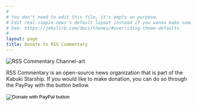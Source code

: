 ```yaml
---
#
# You don't need to edit this file, it's empty on purpose.
# Edit real-simple-news's default layout instead if you wanna make some changes
# See: https://jekyllrb.com/docs/themes/#overriding-theme-defaults
#
layout: page
title: Donate to RSS Commentary
---
```


![RSS Commentary Channel-art](/assets/img/ChannelArt.jpg)

RSS Commentary is an open-source news organization that is part of the Kabuki Starship. If you would like to make  donation, you can do so through the PayPay with the button bellow.

<form action="https://www.paypal.com/cgi-bin/webscr" method="post" target="_top">
<input type="hidden" name="cmd" value="_s-xclick" />
<input type="hidden" name="hosted_button_id" value="AYDDN3KP72MML" />
<input type="image" src="https://www.paypalobjects.com/en_US/i/btn/btn_donateCC_LG.gif" border="0" name="submit" title="PayPal - The safer, easier way to pay online!" alt="Donate with PayPal button" />
<img alt="" border="0" src="https://www.paypal.com/en_US/i/scr/pixel.gif" width="1" height="1" />
</form>

